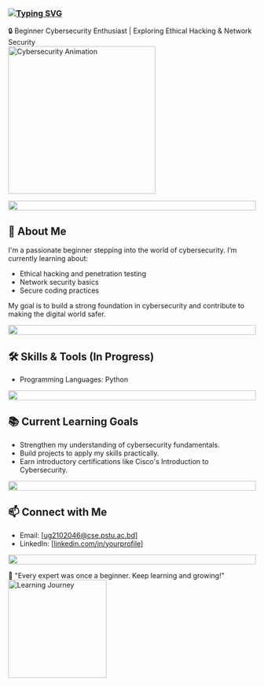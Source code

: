 <h3>
  <a href="https://git.io/typing-svg">
    <img src="https://readme-typing-svg.herokuapp.com?font=Fira+Code&pause=1000&color=36BCF7&width=500&lines=Hi!+I+am+Hajek+Anjum+Benoy+%F0%9F%91%8B+%F0%9F%98%8A" alt="Typing SVG" />
  </a>
</h3>

🔒 Beginner Cybersecurity Enthusiast | Exploring Ethical Hacking & Network Security  
<img src="https://media.giphy.com/media/L1R1tvI9svkIWwpVYr/giphy.gif" width="300" alt="Cybersecurity Animation">


<img src="https://i.imgur.com/dBaSKWF.gif" height="20" width="100%">


## 🌟 About Me  
I'm a passionate beginner stepping into the world of cybersecurity. I’m currently learning about:  
- Ethical hacking and penetration testing  
- Network security basics  
- Secure coding practices  

My goal is to build a strong foundation in cybersecurity and contribute to making the digital world safer.  

<img src="https://i.imgur.com/dBaSKWF.gif" height="20" width="100%">

## 🛠 Skills & Tools (In Progress)  
- Programming Languages: Python

<img src="https://i.imgur.com/dBaSKWF.gif" height="20" width="100%">

## 📚 Current Learning Goals  
- Strengthen my understanding of cybersecurity fundamentals.  
- Build projects to apply my skills practically.  
- Earn introductory certifications like Cisco's Introduction to Cybersecurity.  

<img src="https://i.imgur.com/dBaSKWF.gif" height="20" width="100%">

## 📫 Connect with Me  
- Email: [ug2102046@cse.pstu.ac.bd]
- LinkedIn: [[linkedin.com/in/yourprofile](https://www.linkedin.com/in/md-hajek-anjum-benoy-76b601281)]

<img src="https://i.imgur.com/dBaSKWF.gif" height="20" width="100%">

🌟 "Every expert was once a beginner. Keep learning and growing!"  
<img src="https://media.giphy.com/media/QHE5gWI0QjqF2/giphy.gif" width="200" alt="Learning Journey">
